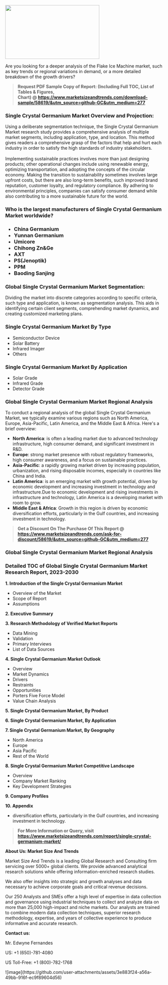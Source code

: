 <p><img class="alignnone size-medium wp-image-20088" src="https://ffe5etoiles.com/wp-content/uploads/2024/12/MST1-300x171.png" alt="" width="300" height="171" /></p>Are you looking for a deeper analysis of the Flake Ice Machine market, such as key trends or regional variations in demand, or a more detailed breakdown of the growth drivers?</p><blockquote id="" class=""><strong>Request PDF Sample Copy of Report: (Including Full TOC, List of Tables &amp; Figures, Chart)&nbsp;@&nbsp;<strong><a href="https://www.marketsizeandtrends.com/download-sample/58619/&utm_source=github-GC&utm_medium=277" target="_blank">https://www.marketsizeandtrends.com/download-sample/58619/&utm_source=github-GC&utm_medium=277</a></strong></strong></blockquote><h3 id="" class="">Single Crystal Germanium Market&nbsp;Overview and Projection:</h3><p id="" class="">Using a deliberate segmentation technique, the Single Crystal Germanium Market research study provides a comprehensive analysis of multiple market segments, including application, type, and location. This method gives readers a comprehensive grasp of the factors that help and hurt each industry in order to satisfy the high standards of industry stakeholders. <br /> <br />Implementing sustainable practices involves more than just designing products; other operational changes include using renewable energy, optimizing transportation, and adopting the concepts of the circular economy. Making the transition to sustainability sometimes involves large upfront costs, but there are also long-term benefits, such improved brand reputation, customer loyalty, and regulatory compliance. By adhering to environmental principles, companies can satisfy consumer demand while also contributing to a more sustainable future for the world.</p><h3 id="" class="">Who is the largest manufacturers of&nbsp;Single Crystal Germanium Market worldwide?</h3><h3 class=""><p><ul><li>China Germanium </li><li> Yunnan Germanium </li><li> Umicore </li><li> Chihong Zn&Ge </li><li> AXT </li><li> PS(Jenoptik) </li><li> PPM </li><li> Baoding Sanjing</li></ul></p></h3><h3 id="" class="">Global&nbsp;Single Crystal Germanium Market Segmentation:</h3><p id="" class="">Dividing the market into discrete categories according to specific criteria, such type and application, is known as segmentation analysis. This aids in identifying certain client segments, comprehending market dynamics, and creating customized marketing plans.</p><h3 id="" class="">Single Crystal Germanium Market&nbsp;By Type</h3><p><p><ul><li>Semiconductor Device</li><li> Solar Battery</li><li> Infrared Imager</li><li> Others</p></li></ul></p></p><h3 id="" class="">Single Crystal Germanium Market&nbsp;By Application</h3><p class=""><p><ul><li>Solar Grade</li><li> Infrared Grade</li><li> Detector Grade</li></ul></p></p><h3 id="" class="">Global Single Crystal Germanium Market Regional Analysis</h3><p id="" class="">To conduct a regional analysis of the global Single Crystal Germanium Market, we typically examine various regions such as North America, Europe, Asia-Pacific, Latin America, and the Middle East &amp; Africa. Here's a brief overview:</p><ul><li><strong>North America</strong>: is often a leading market due to advanced technology infrastructure, high consumer demand, and significant investment in R&amp;D.</li><li><strong>Europe</strong>: strong market presence with robust regulatory frameworks, high consumer awareness, and a focus on sustainable practices.</li><li><strong>Asia-Pacific</strong>: a rapidly growing market driven by increasing population, urbanization, and rising disposable incomes, especially in countries like China and India.</li><li><strong>Latin America</strong>: is an emerging market with growth potential, driven by economic development and increasing investment in technology and infrastructure.Due to economic development and rising investments in infrastructure and technology, Latin America is a developing market with room to grow.</li><li><strong>Middle East &amp; Africa</strong>: Growth in this region is driven by economic diversification efforts, particularly in the Gulf countries, and increasing investment in technology.</li></ul><blockquote id="" class=""><strong>Get a Discount On The Purchase Of This Report @ <strong><a href="https://www.marketsizeandtrends.com/ask-for-discount/58619/&utm_source=github-GC&utm_medium=277" target="_blank">https://www.marketsizeandtrends.com/ask-for-discount/58619/&utm_source=github-GC&utm_medium=277</a></strong></strong></blockquote><h3 id="" class="">Global Single Crystal Germanium Market Regional Analysis</h3><h3 id="" class="">Detailed TOC of Global Single Crystal Germanium Market Research Report, 2023-2030</h3><p id="" class=""><strong>1. Introduction of the Single Crystal Germanium Market</strong></p><ul><li>Overview of the Market</li><li>Scope of Report</li><li>Assumptions</li></ul><p id="" class=""><strong>2. Executive Summary</strong></p><p id="" class=""><strong>3. Research Methodology of Verified Market Reports</strong></p><ul><li>Data Mining</li><li>Validation</li><li>Primary Interviews</li><li>List of Data Sources</li></ul><p id="" class=""><strong>4. Single Crystal Germanium Market Outlook</strong></p><ul><li>Overview</li><li>Market Dynamics</li><li>Drivers</li><li>Restraints</li><li>Opportunities</li><li>Porters Five Force Model</li><li>Value Chain Analysis</li></ul><p id="" class=""><strong>5. Single Crystal Germanium Market, By Product</strong></p><p id="" class=""><strong>6. Single Crystal Germanium Market, By Application</strong></p><p id="" class=""><strong>7. Single Crystal Germanium Market, By Geography</strong></p><ul><li>North America</li><li>Europe</li><li>Asia Pacific</li><li>Rest of the World</li></ul><p id="" class=""><strong>8. Single Crystal Germanium Market Competitive Landscape</strong></p><ul><li>Overview</li><li>Company Market Ranking</li><li>Key Development Strategies</li></ul><p id="" class=""><strong>9. Company Profiles</strong></p><p id="" class=""><strong>10. Appendix</strong></p><ul><li>diversification efforts, particularly in the Gulf countries, and increasing investment in technology.</li></ul><blockquote id="" class=""><strong>For More Information or Query, visit <strong><strong><a href="https://www.marketsizeandtrends.com/report/single-crystal-germanium-market/" target="_blank">https://www.marketsizeandtrends.com/report/single-crystal-germanium-market/</a></strong></strong></strong></blockquote><p id="" class=""><strong>About Us: Market Size And Trends</strong></p><p id="" class="">Market Size And Trends is a leading Global Research and Consulting firm servicing over 5000+ global clients. We provide advanced analytical research solutions while offering information-enriched research studies.</p><p id="" class="">We also offer insights into strategic and growth analyses and data necessary to achieve corporate goals and critical revenue decisions.</p><p id="" class="">Our 250 Analysts and SMEs offer a high level of expertise in data collection and governance using industrial techniques to collect and analyze data on more than 25,000 high-impact and niche markets. Our analysts are trained to combine modern data collection techniques, superior research methodology, expertise, and years of collective experience to produce informative and accurate research.</p><p id="" class=""><strong>Contact us:</strong></p><p id="" class="">Mr. Edwyne Fernandes</p><p id="" class="">US: +1 (650)-781-4080</p><p id="" class="">US Toll-Free: +1 (800)-782-1768</p>
![image](https://github.com/user-attachments/assets/3e883f24-a56a-49bb-916f-ec9f89604d56)
